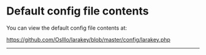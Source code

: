 # Default config file contents
You can view the default config file contents at:

https://github.com/Oslllo/larakey/blob/master/config/larakey.php

---
